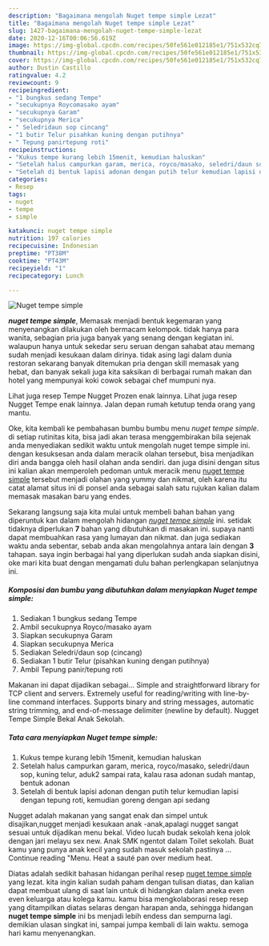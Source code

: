 ```yaml
---
description: "Bagaimana mengolah Nuget tempe simple Lezat"
title: "Bagaimana mengolah Nuget tempe simple Lezat"
slug: 1427-bagaimana-mengolah-nuget-tempe-simple-lezat
date: 2020-12-16T00:06:56.619Z
image: https://img-global.cpcdn.com/recipes/50fe561e012185e1/751x532cq70/nuget-tempe-simple-foto-resep-utama.jpg
thumbnail: https://img-global.cpcdn.com/recipes/50fe561e012185e1/751x532cq70/nuget-tempe-simple-foto-resep-utama.jpg
cover: https://img-global.cpcdn.com/recipes/50fe561e012185e1/751x532cq70/nuget-tempe-simple-foto-resep-utama.jpg
author: Dustin Castillo
ratingvalue: 4.2
reviewcount: 9
recipeingredient:
- "1 bungkus sedang Tempe"
- "secukupnya Roycomasako ayam"
- "secukupnya Garam"
- "secukupnya Merica"
- " Seledridaun sop cincang"
- "1 butir Telur pisahkan kuning dengan putihnya"
- " Tepung panirtepung roti"
recipeinstructions:
- "Kukus tempe kurang lebih 15menit, kemudian haluskan"
- "Setelah halus campurkan garam, merica, royco/masako, seledri/daun sop, kuning telur, aduk2 sampai rata, kalau rasa adonan sudah mantap, bentuk adonan"
- "Setelah di bentuk lapisi adonan dengan putih telur kemudian lapisi dengan tepung roti, kemudian goreng dengan api sedang"
categories:
- Resep
tags:
- nuget
- tempe
- simple

katakunci: nuget tempe simple 
nutrition: 197 calories
recipecuisine: Indonesian
preptime: "PT38M"
cooktime: "PT43M"
recipeyield: "1"
recipecategory: Lunch

---
```



![Nuget tempe simple](https://img-global.cpcdn.com/recipes/50fe561e012185e1/751x532cq70/nuget-tempe-simple-foto-resep-utama.jpg)

<b><i>nuget tempe simple</i></b>, Memasak menjadi bentuk kegemaran yang menyenangkan dilakukan oleh bermacam kelompok. tidak hanya para wanita, sebagian pria juga banyak yang senang dengan kegiatan ini. walaupun hanya untuk sekedar seru seruan dengan sahabat atau memang sudah menjadi kesukaan dalam dirinya. tidak asing lagi dalam dunia restoran sekarang banyak ditemukan pria dengan skill memasak yang hebat, dan banyak sekali juga kita saksikan di berbagai rumah makan dan hotel yang mempunyai koki cowok sebagai chef mumpuni nya.

Lihat juga resep Tempe Nugget Prozen enak lainnya. Lihat juga resep Nugget Tempe enak lainnya. Jalan depan rumah ketutup tenda orang yang mantu.

Oke, kita kembali ke pembahasan bumbu bumbu menu <i>nuget tempe simple</i>. di setiap rutinitas kita, bisa jadi akan terasa menggembirakan bila sejenak anda menyediakan sedikit waktu untuk mengolah nuget tempe simple ini. dengan kesuksesan anda dalam meracik olahan tersebut, bisa menjadikan diri anda bangga oleh hasil olahan anda sendiri. dan juga disini dengan situs ini kalian akan memperoleh pedoman untuk meracik menu <u>nuget tempe simple</u> tersebut menjadi olahan yang yummy dan nikmat, oleh karena itu catat alamat situs ini di ponsel anda sebagai salah satu rujukan kalian dalam memasak masakan baru yang endes.


Sekarang langsung saja kita mulai untuk membeli bahan bahan yang diperuntuk kan dalam mengolah hidangan <u><i>nuget tempe simple</i></u> ini. setidak tidaknya diperlukan <b>7</b> bahan yang dibutuhkan di masakan ini. supaya nanti dapat membuahkan rasa yang lumayan dan nikmat. dan juga sediakan waktu anda sebentar, sebab anda akan mengolahnya antara lain dengan <b>3</b> tahapan. saya ingin berbagai hal yang diperlukan sudah anda siapkan disini, oke mari kita buat dengan mengamati dulu bahan perlengkapan selanjutnya ini.

<!--inarticleads1-->

##### Komposisi dan bumbu yang dibutuhkan dalam menyiapkan Nuget tempe simple:

1. Sediakan 1 bungkus sedang Tempe
1. Ambil secukupnya Royco/masako ayam
1. Siapkan secukupnya Garam
1. Siapkan secukupnya Merica
1. Sediakan  Seledri/daun sop (cincang)
1. Sediakan 1 butir Telur (pisahkan kuning dengan putihnya)
1. Ambil  Tepung panir/tepung roti


Makanan ini dapat dijadikan sebagai… Simple and straightforward library for TCP client and servers. Extremely useful for reading/writing with line-by-line command interfaces. Supports binary and string messages, automatic string trimming, and end-of-message delimiter (newline by default). Nugget Tempe Simple Bekal Anak Sekolah. 

<!--inarticleads2-->

##### Tata cara menyiapkan Nuget tempe simple:

1. Kukus tempe kurang lebih 15menit, kemudian haluskan
1. Setelah halus campurkan garam, merica, royco/masako, seledri/daun sop, kuning telur, aduk2 sampai rata, kalau rasa adonan sudah mantap, bentuk adonan
1. Setelah di bentuk lapisi adonan dengan putih telur kemudian lapisi dengan tepung roti, kemudian goreng dengan api sedang


Nugget adalah makanan yang sangat enak dan simpel untuk disajikan,nugget menjadi kesukaan anak -anak,apalagi nugget sangat sesuai untuk dijadikan menu bekal. Video lucah budak sekolah kena jolok dengan jari melayu sex new. Anak SMK ngentot dalam Toilet sekolah. Buat kamu yang punya anak kecil yang sudah masuk sekolah pastinya … Continue reading &#34;Menu. Heat a sauté pan over medium heat. 

Diatas adalah sedikit bahasan hidangan perihal resep <u>nuget tempe simple</u> yang lezat. kita ingin kalian sudah paham dengan tulisan diatas, dan kalian dapat membuat ulang di saat lain untuk di hidangkan dalam aneka even even keluarga atau kolega kamu. kamu bisa mengkolaborasi resep resep yang ditampilkan diatas selaras dengan harapan anda, sehingga hidangan <b>nuget tempe simple</b> ini bs menjadi lebih endess dan sempurna lagi. demikian ulasan singkat ini, sampai jumpa kembali di lain waktu. semoga hari kamu menyenangkan.
